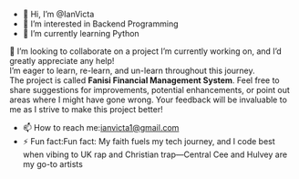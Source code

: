 - 👋 Hi, I’m @IanVicta
- 👀 I’m interested in Backend Programming
- 🌱 I’m currently learning Python

💞️ I’m looking to collaborate on a project I’m currently working on, and I’d greatly appreciate any help!  
I’m eager to learn, re-learn, and un-learn throughout this journey.  
The project is called **Fanisi Financial Management System**. Feel free to share suggestions for improvements, potential enhancements, or point out areas where I might have gone wrong. Your feedback will be invaluable to me as I strive to make this project better!
- 📫 How to reach me:ianvicta1@gmail.com
- ⚡ Fun fact:Fun fact: My faith fuels my tech journey, and I code best when vibing to UK rap and Christian trap—Central Cee and Hulvey are my go-to artists 

<!---
IanVicta/IanVicta is a ✨ special ✨ repository because its `README.md` (this file) appears on your GitHub profile.
You can click the Preview link to take a look at your changes.
--->
